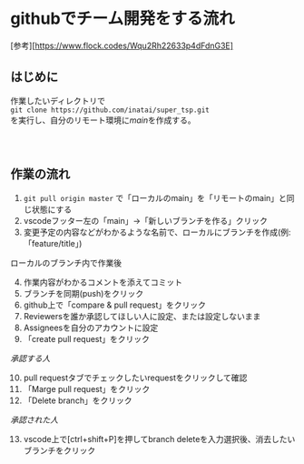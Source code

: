 # githubでチーム開発をする流れ  

[参考][https://www.flock.codes/Wqu2Rh22633p4dFdnG3E]

## はじめに 

作業したいディレクトリで  
`git clone https://github.com/inatai/super_tsp.git`  
を実行し、自分のリモート環境に*main*を作成する。  
　  
　  


## 作業の流れ

1. `git pull origin master`  で「ローカルのmain」を「リモートのmain」と同じ状態にする
2. vscodeフッター左の「main」→「新しいブランチを作る」クリック  
3. 変更予定の内容などがわかるような名前で、ローカルにブランチを作成(例:「feature/title」)  
  
 ローカルのブランチ内で作業後  
   
4. 作業内容がわかるコメントを添えてコミット  
5. ブランチを同期(push)をクリック  
6. github上で「compare & pull request」をクリック  
7. Reviewersを誰か承認してほしい人に設定、または設定しないまま  
8. Assigneesを自分のアカウントに設定  
9. 「create pull request」をクリック  
  
*承認する人*  

10. pull requestタブでチェックしたいrequestをクリックして確認  
11. 「Marge pull request」をクリック  
12. 「Delete branch」をクリック  

*承認された人*  

13. vscode上で[ctrl+shift+P]を押してbranch deleteを入力選択後、消去したいブランチをクリック  
